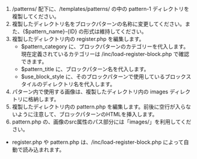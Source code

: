 1. /patterns/ 配下に、/templates/patterns/ の中の pattern-1 ディレクトリを複製してください。
2. 複製したディレクトリ名をブロックパターンの名称に変更してください。また、{$pattern_name}-{ID} の形式は維持してください。
3. 複製したディレクトリ内の register.php を編集します。
    * $pattern_category に、ブロックパターンのカテゴリーを代入します。現在定義されているカテゴリーは /inc/load-register-block.php で確認できます。
    * $pattern_title に、ブロックパターン名を代入します。
    * $use_block_style に、そのブロックパターンで使用しているブロックスタイルのディレクトリ名を代入します。
4. パターン内で使用する画像は、複製したディレクトリ内の images ディレクトリに格納します。
5. 複製したディレクトリ内の pattern.php を編集します。前後に空行が入らないように注意して、ブロックパターンのHTMLを挿入します。
6. pattern.php の、画像のsrc属性のパス部分には「<?php echo esc_url( plugin_dir_url( __FILE__ ) ); ?>images/」を利用してください。

* register.php や pattern.php は、/inc/load-register-block.php によって自動で読み込まれます。